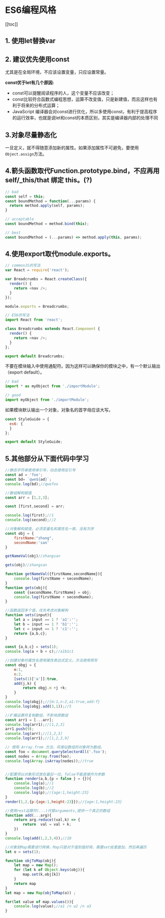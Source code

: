 # ES6编程风格

<tag-part tagName="javascript"/><tag-part tagName="es6"/>

[[toc]]

## 1. 使用let替换var
## 2. 建议优先使用const
尤其是在全局环境，不应该设置变量，只应设置常量。

**const优于let有几个原因:**
* const可以提醒阅读程序的人，这个变量不应该改变；
* const比较符合函数式编程思想，运算不改变值，只是新建值，而且这样也有利于将来的分布式运算；
*  JavaScript 编译器会对const进行优化，所以多使用const，有利于提高程序的运行效率，也就是说let和const的本质区别，其实是编译器内部的处理不同
## 3.对象尽量静态化
一旦定义，就不得随意添加新的属性。如果添加属性不可避免，要使用`Object.assign`方法。
## 4.箭头函数取代Function.prototype.bind，不应再用 self/_this/that 绑定 this。(?)
```javascript
// bad
const self = this;
const boundMethod = function(...params) {
  return method.apply(self, params);
}

// acceptable
const boundMethod = method.bind(this);

// best
const boundMethod = (...params) => method.apply(this, params);
```

## 4.使用export取代module.exports。
```javascript
// commonJS的写法
var React = require('react');

var Breadcrumbs = React.createClass({
  render() {
    return <nav />;
  }
});

module.exports = Breadcrumbs;

// ES6的写法
import React from 'react';

class Breadcrumbs extends React.Component {
  render() {
    return <nav />;
  }
};

export default Breadcrumbs;
```
不要在模块输入中使用通配符。因为这样可以确保你的模块之中，有一个默认输出（export default）。
```javascript
// bad
import * as myObject from './importModule';

// good
import myObject from './importModule';
```
如果模块默认输出一个对象，对象名的首字母应该大写。
```javascript
const StyleGuide = {
  es6: {
  }
};

export default StyleGuide;
```
## 5.其他部分从下面代码中学习
```javascript
//静态字符串使用单引号，动态使用反引号
const ad = 'foo';
const bd= `qwe${ad}`;
console.log(bd);//qwefoo

//数组解构赋值
const arr = [1,2,3];

const [first,second] = arr;

console.log(first);//1
console.log(second);//2

//对象解构赋值，必须变量名和属性名一致，没有次序
const obj = {
	firstName:"zhang",
	secondName:'san'
}

getNameVal(obj)//zhangsan

gets(obj)//zhangsan

function getNameVal({firstName,secondName}){
	console.log(firstName + secondName);
}
function gets(obj){
	const {secondName,firstName} = obj;
	console.log(firstName + secondName);
}

//函数返回多个值，优先考虑对象解构
function sets(input){
	let a = input == 1 ? 'a1':'';
	let b = input == 1 ? 'b1':'';
	let c = input == 1 ? 'c1':'';
	return {a,b,c};
}

const {a,b,c} = sets(1);
console.log(a + b + c);//a1b1c1

//创建对象时属性名使用属性表达式定义。方法使用简写
const obgj = {
	m:1,
	n:2,
	[sets(1)['a']]:true,
	add(j,k) {
		return obgj.m +j +k;
	}
}
console.log(obgj);//{m:1,n:2,a1:true,add:f}
console.log(obgj.add(3,1));//5

//扩展运算符复制数组，不影响原数组
const arr1 = [...arr];
console.log(arr1);//[1,2,3]
arr1.push(9);
console.log(arr);//[1,2,3]
console.log(arr1);//[1,2,3,9]

// 使用 Array.from 方法，将类似数组的对象转为数组。
const foo = document.querySelectorAll('.foo');
const nodes = Array.from(foo);
console.log(Array.isArray(nodes));//true


//配置项以对象形式放在最后一位，false不能直接作为参数
function render(a,b,{p = false } = {}){
	console.log(a);//1
	console.log(b);//2
	console.log(p);//{age:1,height:23}
}
render(1,2,{p:{age:1,height:23}});//{age:1,height:23}

//使用rest运算符(...)代替arguments,提供一个真正的数组
function add(...arg){
	return arg.reduce((val,k) => {
		return  val = val + k;
	})
}
console.log(add(1,2,3,4));//10

//对象到Map需要进行转换，Map只是对于值到值好用，需要set给里面加，然后再遍历
let o = sets(1);

function objToMap(obj){
	let map = new Map();
	for (let k of Object.keys(obj)){
		map.set(k,obj[k])
	}
	return map
}
let map = new Map(objToMap(o)) ;

for(let value of map.values()){
	console.log(value);//a1 /n a2 /n a3
}
```